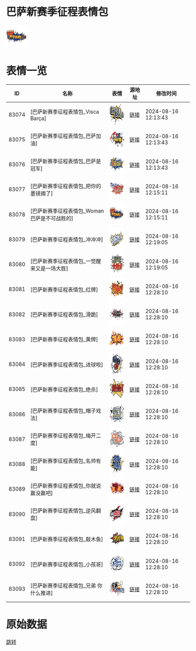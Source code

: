 # 巴萨新赛季征程表情包

<img src="./cover.png" height="60" alt="cover" />

# 表情一览

|ID|名称|表情|源地址|修改时间|
|----|----|----|----|----|
|83074|[巴萨新赛季征程表情包_Visca Barça]|<img src="./pic/083074_%5B巴萨新赛季征程表情包_Visca Barça%5D.png" height="60" alt="Visca Barça"/>|[链接](https://i0.hdslb.com/bfs/emote/7b28fa82107cf6368298dce363bbd1ff972724fc.png)|2024-08-16 12:13:43|
|83075|[巴萨新赛季征程表情包_巴萨加油]|<img src="./pic/083075_%5B巴萨新赛季征程表情包_巴萨加油%5D.png" height="60" alt="巴萨加油"/>|[链接](https://i0.hdslb.com/bfs/emote/f5621d3d7f3ddaed88d38231fa1d8035b611020c.png)|2024-08-16 12:13:43|
|83076|[巴萨新赛季征程表情包_巴萨是冠军]|<img src="./pic/083076_%5B巴萨新赛季征程表情包_巴萨是冠军%5D.png" height="60" alt="巴萨是冠军"/>|[链接](https://i0.hdslb.com/bfs/emote/c8a73f193111cf2367dd56aad7000c8cab704e22.png)|2024-08-16 12:13:43|
|83077|[巴萨新赛季征程表情包_把你的墨镜摘了]|<img src="./pic/083077_%5B巴萨新赛季征程表情包_把你的墨镜摘了%5D.png" height="60" alt="把你的墨镜摘了"/>|[链接](https://i0.hdslb.com/bfs/emote/0a4046594f91b309b5de9f43fe80d241a34dd011.png)|2024-08-16 12:15:11|
|83078|[巴萨新赛季征程表情包_Woman巴萨是不可战胜的]|<img src="./pic/083078_%5B巴萨新赛季征程表情包_Woman巴萨是不可战胜的%5D.png" height="60" alt="Woman巴萨是不可战胜的"/>|[链接](https://i0.hdslb.com/bfs/emote/2aff0578d187aed064db12f9683197f1d68ec9a6.png)|2024-08-16 12:15:11|
|83079|[巴萨新赛季征程表情包_冲冲冲]|<img src="./pic/083079_%5B巴萨新赛季征程表情包_冲冲冲%5D.png" height="60" alt="冲冲冲"/>|[链接](https://i0.hdslb.com/bfs/emote/f417ee9249ade62d91ad2bf28986861f6155803d.png)|2024-08-16 12:19:05|
|83080|[巴萨新赛季征程表情包_一觉醒来又是一场大胜]|<img src="./pic/083080_%5B巴萨新赛季征程表情包_一觉醒来又是一场大胜%5D.png" height="60" alt="一觉醒来又是一场大胜"/>|[链接](https://i0.hdslb.com/bfs/emote/ada14cd345efa993666e173628ac6fab05e80726.png)|2024-08-16 12:19:05|
|83081|[巴萨新赛季征程表情包_红牌]|<img src="./pic/083081_%5B巴萨新赛季征程表情包_红牌%5D.png" height="60" alt="红牌"/>|[链接](https://i0.hdslb.com/bfs/emote/1f35476308455bc7e784716c36e150f64f10fa2a.png)|2024-08-16 12:28:10|
|83082|[巴萨新赛季征程表情包_滑跪]|<img src="./pic/083082_%5B巴萨新赛季征程表情包_滑跪%5D.png" height="60" alt="滑跪"/>|[链接](https://i0.hdslb.com/bfs/emote/85aa5b98e31a2d8a53ff39f06dd2e10c3b03680a.png)|2024-08-16 12:28:10|
|83083|[巴萨新赛季征程表情包_黄牌]|<img src="./pic/083083_%5B巴萨新赛季征程表情包_黄牌%5D.png" height="60" alt="黄牌"/>|[链接](https://i0.hdslb.com/bfs/emote/c50684b333dd0c18ef63aedbcff2795a5bae960d.png)|2024-08-16 12:28:10|
|83084|[巴萨新赛季征程表情包_进球啦]|<img src="./pic/083084_%5B巴萨新赛季征程表情包_进球啦%5D.png" height="60" alt="进球啦"/>|[链接](https://i0.hdslb.com/bfs/emote/35bc36f833838e2664b1cc3c8016c3a72fb9c1a1.png)|2024-08-16 12:28:10|
|83085|[巴萨新赛季征程表情包_绝杀]|<img src="./pic/083085_%5B巴萨新赛季征程表情包_绝杀%5D.png" height="60" alt="绝杀"/>|[链接](https://i0.hdslb.com/bfs/emote/98b3716596bce3fc3d1e093116f81688d127e271.png)|2024-08-16 12:28:10|
|83086|[巴萨新赛季征程表情包_帽子戏法]|<img src="./pic/083086_%5B巴萨新赛季征程表情包_帽子戏法%5D.png" height="60" alt="帽子戏法"/>|[链接](https://i0.hdslb.com/bfs/emote/a340ef677baa0db331a5e42a998ff516efbacd20.png)|2024-08-16 12:28:10|
|83087|[巴萨新赛季征程表情包_梅开二度]|<img src="./pic/083087_%5B巴萨新赛季征程表情包_梅开二度%5D.png" height="60" alt="梅开二度"/>|[链接](https://i0.hdslb.com/bfs/emote/001e633ccf53e890a447af8cee262ef48c6b4db9.png)|2024-08-16 12:28:10|
|83088|[巴萨新赛季征程表情包_名帅有能]|<img src="./pic/083088_%5B巴萨新赛季征程表情包_名帅有能%5D.png" height="60" alt="名帅有能"/>|[链接](https://i0.hdslb.com/bfs/emote/394d612957b3f720f622cd8b7c19b9803db97588.png)|2024-08-16 12:28:10|
|83089|[巴萨新赛季征程表情包_你就说赢没赢吧]|<img src="./pic/083089_%5B巴萨新赛季征程表情包_你就说赢没赢吧%5D.png" height="60" alt="你就说赢没赢吧"/>|[链接](https://i0.hdslb.com/bfs/emote/4e68f6b26aacb9bd4f0d16c52c856441bc2424b5.png)|2024-08-16 12:28:10|
|83090|[巴萨新赛季征程表情包_逆风翻盘]|<img src="./pic/083090_%5B巴萨新赛季征程表情包_逆风翻盘%5D.png" height="60" alt="逆风翻盘"/>|[链接](https://i0.hdslb.com/bfs/emote/fdddcefd0591615c3f1b825a9634f4ccea72995a.png)|2024-08-16 12:28:10|
|83091|[巴萨新赛季征程表情包_敲木鱼]|<img src="./pic/083091_%5B巴萨新赛季征程表情包_敲木鱼%5D.png" height="60" alt="敲木鱼"/>|[链接](https://i0.hdslb.com/bfs/emote/c3897f904fb8e32f508bb62b2ea09bd7f15ddeab.png)|2024-08-16 12:28:10|
|83092|[巴萨新赛季征程表情包_小孩哥]|<img src="./pic/083092_%5B巴萨新赛季征程表情包_小孩哥%5D.png" height="60" alt="小孩哥"/>|[链接](https://i0.hdslb.com/bfs/emote/d2c34f176be3cf9f218d9b8e9f9378ccc9ddd4ce.png)|2024-08-16 12:28:10|
|83093|[巴萨新赛季征程表情包_兄弟 你什么推进]|<img src="./pic/083093_%5B巴萨新赛季征程表情包_兄弟 你什么推进%5D.png" height="60" alt="兄弟 你什么推进"/>|[链接](https://i0.hdslb.com/bfs/emote/574f3fc2cfce3824246e313d6369273687a74104.png)|2024-08-16 12:28:10|

# 原始数据

[跳转](./raw.json)

